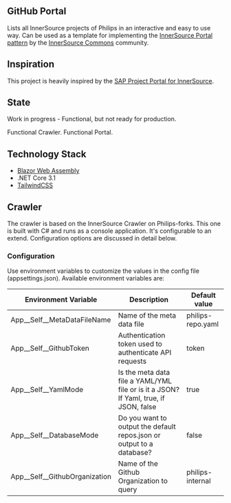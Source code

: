 ## GitHub Portal
Lists all InnerSource projects of Philips in an interactive and easy to use way. Can be used as a template for implementing the [InnerSource Portal pattern](https://patterns.innersourcecommons.org/p/innersource-portal) by the [InnerSource Commons](http://innersourcecommons.org/) community.

## Inspiration
This project is heavily inspired by the [SAP Project Portal for InnerSource](https://github.com/SAP/project-portal-for-innersource).

## State
Work in progress - Functional, but not ready for production.

Functional Crawler.
Functional Portal.

## Technology Stack
* [Blazor Web Assembly](https://dotnet.microsoft.com/apps/aspnet/web-apps/blazor)  
* .NET Core 3.1
* [TailwindCSS](https://tailwindcss.com/)

## Crawler
The crawler is based on the InnerSource Crawler on Philips-forks. This one is built with C# and runs as a console application. It's configurable to an extend. Configuration options are discussed in detail below.

### Configuration
Use environment variables to customize the values in the config file (appsettings.json).
Available environment variables are:

| Environment Variable  | Description | Default value |
| ------------ | --------------- | --------------- |
| App__Self__MetaDataFileName | Name of the meta data file | philips-repo.yaml
| App__Self__GithubToken | Authentication token used to authenticate API requests | token
| App__Self__YamlMode | Is the meta data file a YAML/YML file or is it a JSON? If Yaml, true, if JSON, false | true
| App__Self__DatabaseMode | Do you want to output the default repos.json or output to a database? | false
| App__Self__GithubOrganization | Name of the Github Organization to query | philips-internal
